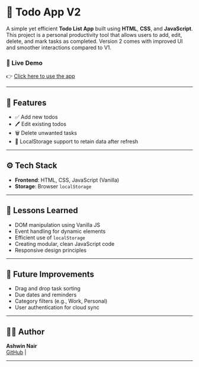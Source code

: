 # 📝 Todo App V2

A simple yet efficient **Todo List App** built using **HTML**, **CSS**, and **JavaScript**. This project is a personal productivity tool that allows users to add, edit, delete, and mark tasks as completed. Version 2 comes with improved UI and smoother interactions compared to V1.

### 🔗 Live Demo
👉 [Click here to use the app](https://ashwin742.github.io/todo_appV2/)

---

## 🚀 Features

- ✅ Add new todos
- 🖊️ Edit existing todos
- 🗑️ Delete unwanted tasks
- 💾 LocalStorage support to retain data after refresh

---

## ⚙️ Tech Stack

- **Frontend**: HTML, CSS, JavaScript (Vanilla)
- **Storage**: Browser `localStorage`

---

## 🧠 Lessons Learned

- DOM manipulation using Vanilla JS
- Event handling for dynamic elements
- Efficient use of `localStorage`
- Creating modular, clean JavaScript code
- Responsive design principles

---

## 📌 Future Improvements

- Drag and drop task sorting  
- Due dates and reminders  
- Category filters (e.g., Work, Personal)  
- User authentication for cloud sync

---

## 👨‍💻 Author

**Ashwin Nair**  
[GitHub](https://github.com/ashwin742) | 

---
